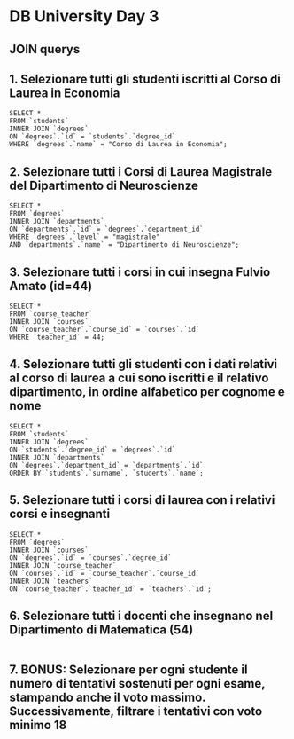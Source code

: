# DB University Day 3

## JOIN querys


## 1. Selezionare tutti gli studenti iscritti al Corso di Laurea in Economia

```
SELECT *
FROM `students`
INNER JOIN `degrees`
ON `degrees`.`id` = `students`.`degree_id`
WHERE `degrees`.`name` = "Corso di Laurea in Economia";
```

## 2. Selezionare tutti i Corsi di Laurea Magistrale del Dipartimento di Neuroscienze

```
SELECT *
FROM `degrees`
INNER JOIN `departments`
ON `departments`.`id` = `degrees`.`department_id`
WHERE `degrees`.`level` = "magistrale"
AND `departments`.`name` = "Dipartimento di Neuroscienze";
```

## 3. Selezionare tutti i corsi in cui insegna Fulvio Amato (id=44)

```
SELECT *
FROM `course_teacher`
INNER JOIN `courses`
ON `course_teacher`.`course_id` = `courses`.`id`
WHERE `teacher_id` = 44;
```

## 4. Selezionare tutti gli studenti con i dati relativi al corso di laurea a cui sono iscritti e il relativo dipartimento, in ordine alfabetico per cognome e nome

```
SELECT *
FROM `students`
INNER JOIN `degrees`
ON `students`.`degree_id` = `degrees`.`id`
INNER JOIN `departments`
ON `degrees`.`department_id` = `departments`.`id`
ORDER BY `students`.`surname`, `students`.`name`;
```

## 5. Selezionare tutti i corsi di laurea con i relativi corsi e insegnanti

```
SELECT *
FROM `degrees`
INNER JOIN `courses`
ON `degrees`.`id` = `courses`.`degree_id`
INNER JOIN `course_teacher`
ON `courses`.`id` = `course_teacher`.`course_id`
INNER JOIN `teachers`
ON `course_teacher`.`teacher_id` = `teachers`.`id`;
```

## 6. Selezionare tutti i docenti che insegnano nel Dipartimento di Matematica (54)

```

```

## 7. BONUS: Selezionare per ogni studente il numero di tentativi sostenuti per ogni esame, stampando anche il voto massimo. Successivamente, filtrare i tentativi con voto minimo 18

```

```